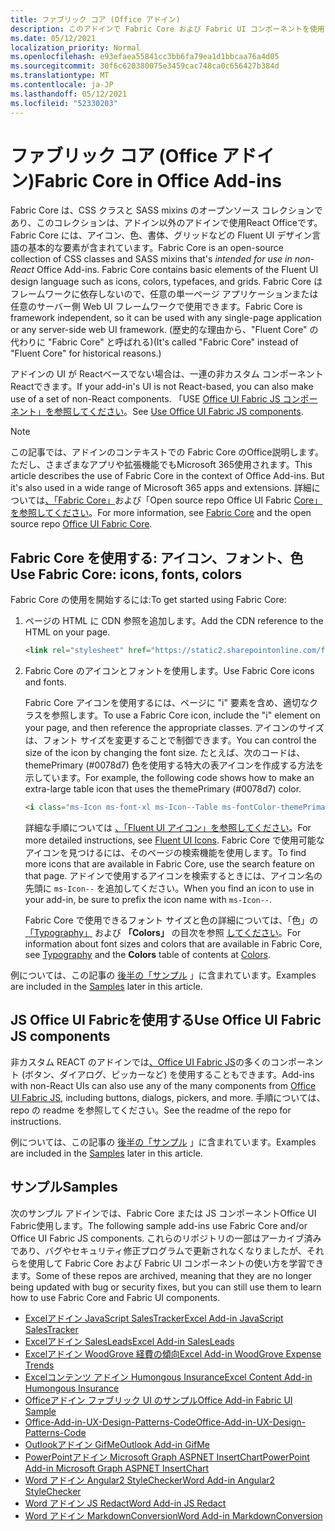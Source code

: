 ```yaml
---
title: ファブリック コア (Office アドイン)
description: このアドインで Fabric Core および Fabric UI コンポーネントを使用する方法のOffice説明します。
ms.date: 05/12/2021
localization_priority: Normal
ms.openlocfilehash: e93efaea55841cc3bb6fa79ea1d1bbcaa76a4d05
ms.sourcegitcommit: 30f6c620380075e3459cac748ca0c656427b384d
ms.translationtype: MT
ms.contentlocale: ja-JP
ms.lasthandoff: 05/12/2021
ms.locfileid: "52330203"
---
```

# <a name="fabric-core-in-office-add-ins"></a><span data-ttu-id="672b7-103">ファブリック コア (Office アドイン)</span><span class="sxs-lookup"><span data-stu-id="672b7-103">Fabric Core in Office Add-ins</span></span>

<span data-ttu-id="672b7-104">Fabric Core は、CSS クラスと SASS mixins のオープンソース コレクションであり、このコレクションは、アドイン以外のアドインで使用React Officeです。Fabric Core には、アイコン、色、書体、グリッドなどの Fluent UI デザイン言語の基本的な要素が含まれています。</span><span class="sxs-lookup"><span data-stu-id="672b7-104">Fabric Core is an open-source collection of CSS classes and SASS mixins that's *intended for use in non-React* Office Add-ins. Fabric Core contains basic elements of the Fluent UI design language such as icons, colors, typefaces, and grids.</span></span> <span data-ttu-id="672b7-105">Fabric Core はフレームワークに依存しないので、任意の単一ページ アプリケーションまたは任意のサーバー側 Web UI フレームワークで使用できます。</span><span class="sxs-lookup"><span data-stu-id="672b7-105">Fabric Core is framework independent, so it can be used with any single-page application or any server-side web UI framework.</span></span> <span data-ttu-id="672b7-106">(歴史的な理由から、"Fluent Core" の代わりに "Fabric Core" と呼ばれる)</span><span class="sxs-lookup"><span data-stu-id="672b7-106">(It's called "Fabric Core" instead of "Fluent Core" for historical reasons.)</span></span>

<span data-ttu-id="672b7-107">アドインの UI が Reactベースでない場合は、一連の非カスタム コンポーネントReactできます。</span><span class="sxs-lookup"><span data-stu-id="672b7-107">If your add-in's UI is not React-based, you can also make use of a set of non-React components.</span></span> <span data-ttu-id="672b7-108">「USE [Office UI Fabric JS コンポーネント」を参照してください](#use-office-ui-fabric-js-components)。</span><span class="sxs-lookup"><span data-stu-id="672b7-108">See [Use Office UI Fabric JS components](#use-office-ui-fabric-js-components).</span></span>

> [!NOTE]
> <span data-ttu-id="672b7-109">この記事では、アドインのコンテキストでの Fabric Core のOffice説明します。ただし、さまざまなアプリや拡張機能でもMicrosoft 365使用されます。</span><span class="sxs-lookup"><span data-stu-id="672b7-109">This article describes the use of Fabric Core in the context of Office Add-ins. But it's also used in a wide range of Microsoft 365 apps and extensions.</span></span> <span data-ttu-id="672b7-110">詳細については[、「Fabric Core」](https://developer.microsoft.com/fluentui#/get-started/web#fabric-core)および「Open source repo Office UI Fabric [Core」を参照してください](https://github.com/OfficeDev/office-ui-fabric-core)。</span><span class="sxs-lookup"><span data-stu-id="672b7-110">For more information, see [Fabric Core](https://developer.microsoft.com/fluentui#/get-started/web#fabric-core) and the open source repo [Office UI Fabric Core](https://github.com/OfficeDev/office-ui-fabric-core).</span></span>

## <a name="use-fabric-core-icons-fonts-colors"></a><span data-ttu-id="672b7-111">Fabric Core を使用する: アイコン、フォント、色</span><span class="sxs-lookup"><span data-stu-id="672b7-111">Use Fabric Core: icons, fonts, colors</span></span>

<span data-ttu-id="672b7-112">Fabric Core の使用を開始するには:</span><span class="sxs-lookup"><span data-stu-id="672b7-112">To get started using Fabric Core:</span></span>

1. <span data-ttu-id="672b7-113">ページの HTML に CDN 参照を追加します。</span><span class="sxs-lookup"><span data-stu-id="672b7-113">Add the CDN reference to the HTML on your page.</span></span>  

    ```html
    <link rel="stylesheet" href="https://static2.sharepointonline.com/files/fabric/office-ui-fabric-core/9.6.1/css/fabric.min.css">
    ```

2. <span data-ttu-id="672b7-114">Fabric Core のアイコンとフォントを使用します。</span><span class="sxs-lookup"><span data-stu-id="672b7-114">Use Fabric Core icons and fonts.</span></span>

    <span data-ttu-id="672b7-115">Fabric Core アイコンを使用するには、ページに "i" 要素を含め、適切なクラスを参照します。</span><span class="sxs-lookup"><span data-stu-id="672b7-115">To use a Fabric Core icon, include the "i" element on your page, and then reference the appropriate classes.</span></span> <span data-ttu-id="672b7-116">アイコンのサイズは、フォント サイズを変更することで制御できます。</span><span class="sxs-lookup"><span data-stu-id="672b7-116">You can control the size of the icon by changing the font size.</span></span> <span data-ttu-id="672b7-117">たとえば、次のコードは、themePrimary (#0078d7) 色を使用する特大の表アイコンを作成する方法を示しています。</span><span class="sxs-lookup"><span data-stu-id="672b7-117">For example, the following code shows how to make an extra-large table icon that uses the themePrimary (#0078d7) color.</span></span>

    ```html
    <i class="ms-Icon ms-font-xl ms-Icon--Table ms-fontColor-themePrimary"></i>
    ```

    <span data-ttu-id="672b7-118">詳細な手順については [、「Fluent UI アイコン」を参照してください](https://developer.microsoft.com/fluentui#/styles/web/icons)。</span><span class="sxs-lookup"><span data-stu-id="672b7-118">For more detailed instructions, see [Fluent UI Icons](https://developer.microsoft.com/fluentui#/styles/web/icons).</span></span> <span data-ttu-id="672b7-119">Fabric Core で使用可能なアイコンを見つけるには、そのページの検索機能を使用します。</span><span class="sxs-lookup"><span data-stu-id="672b7-119">To find more icons that are available in Fabric Core, use the search feature on that page.</span></span> <span data-ttu-id="672b7-120">アドインで使用するアイコンを検索するときには、アイコン名の先頭に `ms-Icon--` を追加してください。</span><span class="sxs-lookup"><span data-stu-id="672b7-120">When you find an icon to use in your add-in, be sure to prefix the icon name with `ms-Icon--`.</span></span>

    <span data-ttu-id="672b7-121">Fabric Core で使用できるフォント サイズと色の詳細については、「色」の [「Typography」](https://developer.microsoft.com/fluentui#/styles/web/typography) および **「Colors」** の目次を参照 [してください](https://developer.microsoft.com/fluentui#/styles/web/colors)。</span><span class="sxs-lookup"><span data-stu-id="672b7-121">For information about font sizes and colors that are available in Fabric Core, see [Typography](https://developer.microsoft.com/fluentui#/styles/web/typography) and the **Colors** table of contents at [Colors](https://developer.microsoft.com/fluentui#/styles/web/colors).</span></span>

<span data-ttu-id="672b7-122">例については、この記事の [後半の「サンプル](#samples) 」に含まれています。</span><span class="sxs-lookup"><span data-stu-id="672b7-122">Examples are included in the [Samples](#samples) later in this article.</span></span>

## <a name="use-office-ui-fabric-js-components"></a><span data-ttu-id="672b7-123">JS Office UI Fabricを使用する</span><span class="sxs-lookup"><span data-stu-id="672b7-123">Use Office UI Fabric JS components</span></span>

<span data-ttu-id="672b7-124">非カスタム REACT のアドインでは[、Office UI Fabric JS](https://github.com/OfficeDev/office-ui-fabric-js)の多くのコンポーネント (ボタン、ダイアログ、ピッカーなど) を使用することもできます。</span><span class="sxs-lookup"><span data-stu-id="672b7-124">Add-ins with non-React UIs can also use any of the many components from [Office UI Fabric JS](https://github.com/OfficeDev/office-ui-fabric-js), including buttons, dialogs, pickers, and more.</span></span> <span data-ttu-id="672b7-125">手順については、repo の readme を参照してください。</span><span class="sxs-lookup"><span data-stu-id="672b7-125">See the readme of the repo for instructions.</span></span>

<span data-ttu-id="672b7-126">例については、この記事の [後半の「サンプル](#samples) 」に含まれています。</span><span class="sxs-lookup"><span data-stu-id="672b7-126">Examples are included in the [Samples](#samples) later in this article.</span></span>

## <a name="samples"></a><span data-ttu-id="672b7-127">サンプル</span><span class="sxs-lookup"><span data-stu-id="672b7-127">Samples</span></span>

<span data-ttu-id="672b7-128">次のサンプル アドインでは、Fabric Core または JS コンポーネントOffice UI Fabric使用します。</span><span class="sxs-lookup"><span data-stu-id="672b7-128">The following sample add-ins use Fabric Core and/or Office UI Fabric JS components.</span></span> <span data-ttu-id="672b7-129">これらのリポジトリの一部はアーカイブ済みであり、バグやセキュリティ修正プログラムで更新されなくなりましたが、それらを使用して Fabric Core および Fabric UI コンポーネントの使い方を学習できます。</span><span class="sxs-lookup"><span data-stu-id="672b7-129">Some of these repos are archived, meaning that they are no longer being updated with bug or security fixes, but you can still use them to learn how to use Fabric Core and Fabric UI components.</span></span>

- [<span data-ttu-id="672b7-130">Excelアドイン JavaScript SalesTracker</span><span class="sxs-lookup"><span data-stu-id="672b7-130">Excel Add-in JavaScript SalesTracker</span></span>](https://github.com/OfficeDev/Excel-Add-in-JavaScript-SalesTracker)
- [<span data-ttu-id="672b7-131">Excelアドイン SalesLeads</span><span class="sxs-lookup"><span data-stu-id="672b7-131">Excel Add-in SalesLeads</span></span>](https://github.com/OfficeDev/Excel-Add-in-SalesLeads)
- [<span data-ttu-id="672b7-132">Excelアドイン WoodGrove 経費の傾向</span><span class="sxs-lookup"><span data-stu-id="672b7-132">Excel Add-in WoodGrove Expense Trends</span></span>](https://github.com/OfficeDev/Excel-Add-in-WoodGrove-Expense-Trends)
- [<span data-ttu-id="672b7-133">Excelコンテンツ アドイン Humongous Insurance</span><span class="sxs-lookup"><span data-stu-id="672b7-133">Excel Content Add-in Humongous Insurance</span></span>](https://github.com/OfficeDev/Excel-Content-Add-in-Humongous-Insurance)
- [<span data-ttu-id="672b7-134">Officeアドイン ファブリック UI のサンプル</span><span class="sxs-lookup"><span data-stu-id="672b7-134">Office Add-in Fabric UI Sample</span></span>](https://github.com/OfficeDev/Office-Add-in-Fabric-UI-Sample)
- [<span data-ttu-id="672b7-135">Office-Add-in-UX-Design-Patterns-Code</span><span class="sxs-lookup"><span data-stu-id="672b7-135">Office-Add-in-UX-Design-Patterns-Code</span></span>](https://github.com/OfficeDev/Office-Add-in-UX-Design-Patterns-Code)
- [<span data-ttu-id="672b7-136">Outlookアドイン GifMe</span><span class="sxs-lookup"><span data-stu-id="672b7-136">Outlook Add-in GifMe</span></span>](https://github.com/OfficeDev/Outlook-Add-in-GifMe)
- [<span data-ttu-id="672b7-137">PowerPointアドイン Microsoft Graph ASPNET InsertChart</span><span class="sxs-lookup"><span data-stu-id="672b7-137">PowerPoint Add-in Microsoft Graph ASPNET InsertChart</span></span>](https://github.com/OfficeDev/PowerPoint-Add-in-Microsoft-Graph-ASPNET-InsertChart)
- [<span data-ttu-id="672b7-138">Word アドイン Angular2 StyleChecker</span><span class="sxs-lookup"><span data-stu-id="672b7-138">Word Add-in Angular2 StyleChecker</span></span>](https://github.com/OfficeDev/Word-Add-in-Angular2-StyleChecker)
- [<span data-ttu-id="672b7-139">Word アドイン JS Redact</span><span class="sxs-lookup"><span data-stu-id="672b7-139">Word Add-in JS Redact</span></span>](https://github.com/OfficeDev/Word-Add-in-JS-Redact)
- [<span data-ttu-id="672b7-140">Word アドイン MarkdownConversion</span><span class="sxs-lookup"><span data-stu-id="672b7-140">Word Add-in MarkdownConversion</span></span>](https://github.com/OfficeDev/Word-Add-in-MarkdownConversion)

